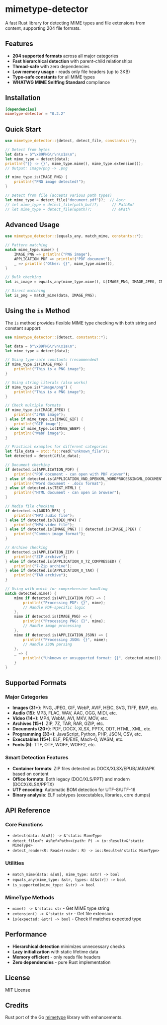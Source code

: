 # mimetype-detector

A fast Rust library for detecting MIME types and file extensions from content, supporting 204 file formats.

## Features

- **204 supported formats** across all major categories
- **Fast hierarchical detection** with parent-child relationships
- **Thread-safe** with zero dependencies
- **Low memory usage** - reads only file headers (up to 3KB)
- **Type-safe constants** for all MIME types
- **WHATWG MIME Sniffing Standard** compliance

## Installation

```toml
[dependencies]
mimetype-detector = "0.2.2"
```

## Quick Start

```rust
use mimetype_detector::{detect, detect_file, constants::*};

// Detect from bytes
let data = b"\x89PNG\r\n\x1a\n";
let mime_type = detect(data);
println!("{} -> {}", mime_type.mime(), mime_type.extension());
// Output: image/png -> .png

if mime_type.is(IMAGE_PNG) {
    println!("PNG image detected!");
}

// Detect from file (accepts various path types)
let mime_type = detect_file("document.pdf")?;  // &str
// let mime_type = detect_file(path_buf)?;      // PathBuf
// let mime_type = detect_file(&path)?;         // &Path

```

## Advanced Usage

```rust
use mimetype_detector::{equals_any, match_mime, constants::*};

// Pattern matching
match mime_type.mime() {
    IMAGE_PNG => println!("PNG image"),
    APPLICATION_PDF => println!("PDF document"),
    _ => println!("Other: {}", mime_type.mime()),
}

// Bulk checking
let is_image = equals_any(mime_type.mime(), &[IMAGE_PNG, IMAGE_JPEG, IMAGE_GIF]);

// Direct matching
let is_png = match_mime(data, IMAGE_PNG);
```

## Using the `is` Method

The `is` method provides flexible MIME type checking with both string and constant support:

```rust
use mimetype_detector::{detect, constants::*};

let data = b"\x89PNG\r\n\x1a\n";
let mime_type = detect(data);

// Using type-safe constants (recommended)
if mime_type.is(IMAGE_PNG) {
    println!("This is a PNG image");
}

// Using string literals (also works)
if mime_type.is("image/png") {
    println!("This is a PNG image");
}

// Check multiple formats
if mime_type.is(IMAGE_JPEG) {
    println!("JPEG image");
} else if mime_type.is(IMAGE_GIF) {
    println!("GIF image");
} else if mime_type.is(IMAGE_WEBP) {
    println!("WebP image");
}

// Practical examples for different categories
let file_data = std::fs::read("unknown_file")?;
let detected = detect(&file_data);

// Document checking
if detected.is(APPLICATION_PDF) {
    println!("PDF document - can open with PDF viewer");
} else if detected.is(APPLICATION_VND_OPENXML_WORDPROCESSINGML_DOCUMENT) {
    println!("Word document - .docx format");
} else if detected.is(TEXT_HTML) {
    println!("HTML document - can open in browser");
}

// Media file checking
if detected.is(AUDIO_MP3) {
    println!("MP3 audio file");
} else if detected.is(VIDEO_MP4) {
    println!("MP4 video file");
} else if detected.is(IMAGE_PNG) || detected.is(IMAGE_JPEG) {
    println!("Common image format");
}

// Archive checking
if detected.is(APPLICATION_ZIP) {
    println!("ZIP archive");
} else if detected.is(APPLICATION_X_7Z_COMPRESSED) {
    println!("7-Zip archive");
} else if detected.is(APPLICATION_X_TAR) {
    println!("TAR archive");
}

// Using with match for comprehensive handling
match detected.mime() {
    mime if detected.is(APPLICATION_PDF) => {
        println!("Processing PDF: {}", mime);
        // Handle PDF-specific logic
    },
    mime if detected.is(IMAGE_PNG) => {
        println!("Processing PNG: {}", mime);
        // Handle image processing
    },
    mime if detected.is(APPLICATION_JSON) => {
        println!("Processing JSON: {}", mime);
        // Handle JSON parsing
    },
    _ => {
        println!("Unknown or unsupported format: {}", detected.mime());
    }
}
```

## Supported Formats

### Major Categories

- **Images (31+)**: PNG, JPEG, GIF, WebP, AVIF, HEIC, SVG, TIFF, BMP, etc.
- **Audio (15)**: MP3, FLAC, WAV, AAC, OGG, MIDI, etc.
- **Video (14+)**: MP4, WebM, AVI, MKV, MOV, etc.
- **Archives (15+)**: ZIP, 7Z, TAR, RAR, GZIP, etc.
- **Documents (20+)**: PDF, DOCX, XLSX, PPTX, ODT, HTML, XML, etc.
- **Programming (33+)**: JavaScript, Python, PHP, JSON, CSV, etc.
- **Executables (15+)**: ELF, PE/EXE, Mach-O, WASM, etc.
- **Fonts (5)**: TTF, OTF, WOFF, WOFF2, etc.

### Smart Detection Features

- **Container formats**: ZIP files detected as DOCX/XLSX/EPUB/JAR/APK based on content
- **Office formats**: Both legacy (DOC/XLS/PPT) and modern (DOCX/XLSX/PPTX)
- **UTF encoding**: Automatic BOM detection for UTF-8/UTF-16
- **Binary analysis**: ELF subtypes (executables, libraries, core dumps)

## API Reference

### Core Functions

- `detect(data: &[u8]) -> &'static MimeType`
- `detect_file<P: AsRef<Path>>(path: P) -> io::Result<&'static MimeType>`
- `detect_reader<R: Read>(reader: R) -> io::Result<&'static MimeType>`

### Utilities

- `match_mime(data: &[u8], mime_type: &str) -> bool`
- `equals_any(mime_type: &str, types: &[&str]) -> bool`
- `is_supported(mime_type: &str) -> bool`

### MimeType Methods

- `mime() -> &'static str` - Get MIME type string
- `extension() -> &'static str` - Get file extension
- `is(expected: &str) -> bool` - Check if matches expected type

## Performance

- **Hierarchical detection** minimizes unnecessary checks
- **Lazy initialization** with static lifetime data
- **Memory efficient** - only reads file headers
- **Zero dependencies** - pure Rust implementation

## License

MIT License

## Credits

Rust port of the Go [mimetype](https://github.com/gabriel-vasile/mimetype) library with enhancements.
